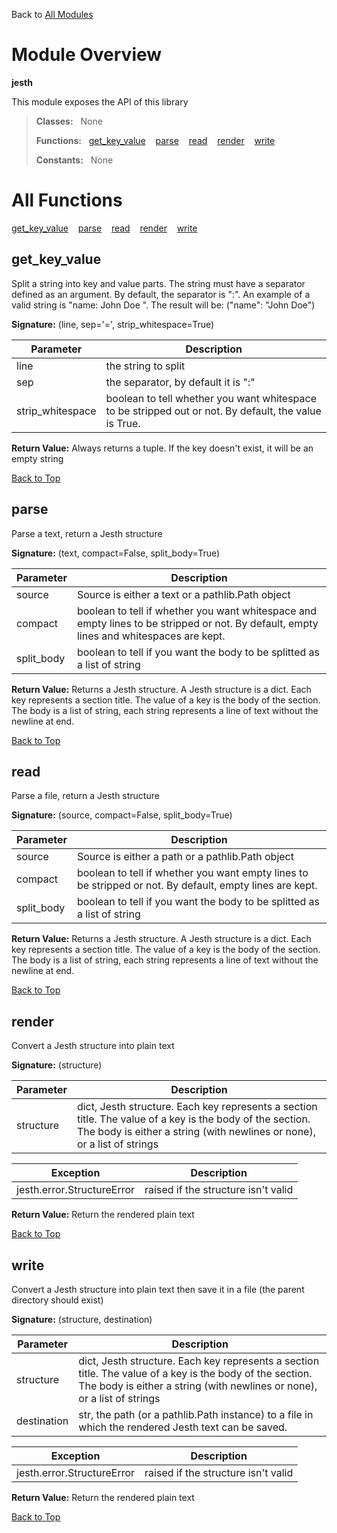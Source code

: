 Back to [All Modules](https://github.com/pyrustic/jesth/blob/master/docs/modules/README.md#readme)

# Module Overview

**jesth**
 
This module exposes the API of this library

> **Classes:** &nbsp; None
>
> **Functions:** &nbsp; [get\_key\_value](#get_key_value) &nbsp;&nbsp; [parse](#parse) &nbsp;&nbsp; [read](#read) &nbsp;&nbsp; [render](#render) &nbsp;&nbsp; [write](#write)
>
> **Constants:** &nbsp; None

# All Functions
[get\_key\_value](#get_key_value) &nbsp;&nbsp; [parse](#parse) &nbsp;&nbsp; [read](#read) &nbsp;&nbsp; [render](#render) &nbsp;&nbsp; [write](#write)

## get\_key\_value
Split a string into key and value parts.
The string must have a separator defined as an argument.
By default, the separator is ":".
An example of a valid string is "name: John Doe ".
The result will be: ("name": "John Doe")




**Signature:** (line, sep='=', strip\_whitespace=True)

|Parameter|Description|
|---|---|
|line|the string to split|
|sep|the separator, by default it is ":"|
|strip\_whitespace|boolean to tell whether you want whitespace to be stripped out or not. By default, the value is True. |





**Return Value:** Always returns a tuple. If the key doesn't exist, it will be an empty string

[Back to Top](#module-overview)


## parse
Parse a text, return a Jesth structure




**Signature:** (text, compact=False, split\_body=True)

|Parameter|Description|
|---|---|
|source|Source is either a text or a pathlib.Path object|
|compact|boolean to tell if whether you want whitespace and empty lines to be stripped or not. By default, empty lines and whitespaces are kept.|
|split\_body|boolean to tell if you want the body to be splitted as a list of string |





**Return Value:** Returns a Jesth structure. A Jesth structure is a dict.
Each key represents a section title.
The value of a key is the body of the section.
The body is a list of string, each string represents a line of text without the newline at end.

[Back to Top](#module-overview)


## read
Parse a file, return a Jesth structure




**Signature:** (source, compact=False, split\_body=True)

|Parameter|Description|
|---|---|
|source|Source is either a path or a pathlib.Path object|
|compact|boolean to tell if whether you want empty lines to be stripped or not. By default, empty lines are kept.|
|split\_body|boolean to tell if you want the body to be splitted as a list of string |





**Return Value:** Returns a Jesth structure. A Jesth structure is a dict.
Each key represents a section title.
The value of a key is the body of the section.
The body is a list of string, each string represents a line of text without the newline at end.

[Back to Top](#module-overview)


## render
Convert a Jesth structure into plain text




**Signature:** (structure)

|Parameter|Description|
|---|---|
|structure|dict, Jesth structure. Each key represents a section title. The value of a key is the body of the section. The body is either a string (with newlines or none), or a list of strings |



|Exception|Description|
|---|---|
|jesth.error.StructureError|raised if the structure isn't valid |



**Return Value:** Return the rendered plain text

[Back to Top](#module-overview)


## write
Convert a Jesth structure into plain text then save it in a file (the parent directory should exist)




**Signature:** (structure, destination)

|Parameter|Description|
|---|---|
|structure|dict, Jesth structure. Each key represents a section title. The value of a key is the body of the section. The body is either a string (with newlines or none), or a list of strings|
|destination|str, the path (or a pathlib.Path instance) to a file in which the rendered Jesth text can be saved. |



|Exception|Description|
|---|---|
|jesth.error.StructureError|raised if the structure isn't valid |



**Return Value:** Return the rendered plain text

[Back to Top](#module-overview)


